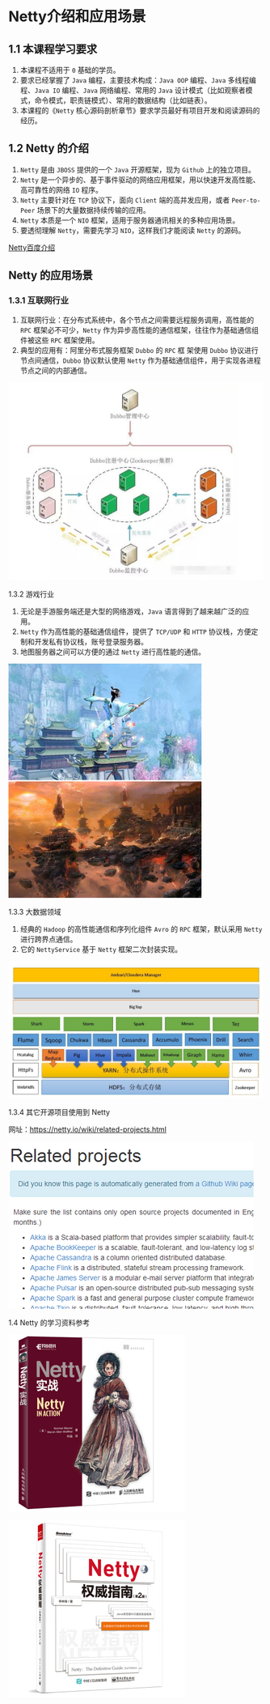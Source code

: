 # Netty介绍和应用场景

## 1.1 本课程学习要求

1. 本课程不适用于 `0` 基础的学员。
2. 要求已经掌握了 `Java` 编程，主要技术构成：`Java OOP` 编程、`Java` 多线程编程、`Java IO` 编程、`Java` 网络编程、常用的 `Java` 设计模式（比如观察者模式，命令模式，职责链模式）、常用的数据结构（比如链表）。
3. 本课程的《`Netty` 核心源码剖析章节》要求学员最好有项目开发和阅读源码的经历。

## 1.2 Netty 的介绍

1. `Netty` 是由 `JBOSS` 提供的一个 `Java` 开源框架，现为 `Github` 上的独立项目。
2. `Netty` 是一个异步的、基于事件驱动的网络应用框架，用以快速开发高性能、高可靠性的网络 `IO` 程序。
3. `Netty` 主要针对在 `TCP` 协议下，面向 `Client` 端的高并发应用，或者 `Peer-to-Peer` 场景下的大量数据持续传输的应用。
4. `Netty` 本质是一个 `NIO` 框架，适用于服务器通讯相关的多种应用场景。
5. 要透彻理解 `Netty`，需要先学习 `NIO`，这样我们才能阅读 `Netty` 的源码。

[Netty百度介绍](https://baike.baidu.com/item/Netty/10061624?fr=aladdin)

## Netty 的应用场景

### 1.3.1 互联网行业

1. 互联网行业：在分布式系统中，各个节点之间需要远程服务调用，高性能的 `RPC` 框架必不可少，`Netty` 作为异步高性能的通信框架，往往作为基础通信组件被这些 `RPC` 框架使用。
2. 典型的应用有：阿里分布式服务框架 `Dubbo` 的 `RPC` 框 架使用 `Dubbo` 协议进行节点间通信，`Dubbo` 协议默认使用 `Netty` 作为基础通信组件，用于实现各进程节点之间的内部通信。

![img](img/README/chapter01_01.png)

1.3.2 游戏行业

1. 无论是手游服务端还是大型的网络游戏，`Java` 语言得到了越来越广泛的应用。
2. `Netty` 作为高性能的基础通信组件，提供了 `TCP/UDP` 和 `HTTP` 协议栈，方便定制和开发私有协议栈，账号登录服务器。
3. 地图服务器之间可以方便的通过 `Netty` 进行高性能的通信。

![img](img/README/chapter01_02.png) ![img](img/README/chapter01_03.png)

1.3.3 大数据领域

1. 经典的 `Hadoop` 的高性能通信和序列化组件 `Avro` 的 `RPC` 框架，默认采用 `Netty` 进行跨界点通信。
2. 它的 `NettyService` 基于 `Netty` 框架二次封装实现。

![img](img/README/chapter01_04.png)

1.3.4 其它开源项目使用到 Netty

网址：https://netty.io/wiki/related-projects.html

![img](img/README/chapter01_05.png)

1.4 Netty 的学习资料参考

![img](img/README/59141c1dN7a93c127.jpg)

![img](img/README/555080b2Ne6cbf9e3.jpg)
